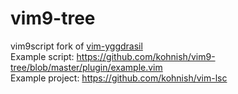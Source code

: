 # vim9-tree
vim9script fork of [vim-yggdrasil](https://github.com/m-pilia/vim-yggdrasil)  
Example script:
https://github.com/kohnish/vim9-tree/blob/master/plugin/example.vim  
Example project:
https://github.com/kohnish/vim-lsc
